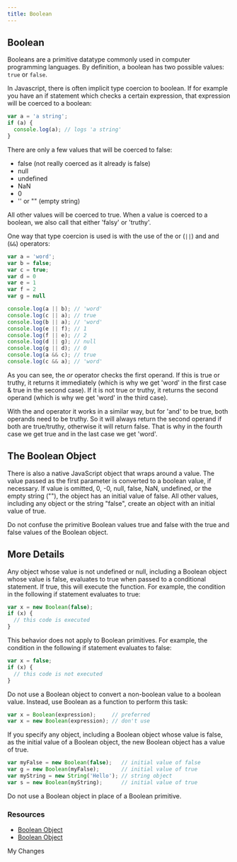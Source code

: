 ```yaml
---
title: Boolean
---
```


## Boolean

Booleans are a primitive datatype commonly used in computer programming languages. By definition, a boolean has two possible values: `true` or `false`.

In Javascript, there is often implicit type coercion to boolean. If for example you have an if statement which checks a certain expression, that expression will be coerced to a boolean: 

```javascript
var a = 'a string';
if (a) {
  console.log(a); // logs 'a string'
}
```

There are only a few values that will be coerced to false: 
- false (not really coerced as it already is false)
- null
- undefined
- NaN
- 0
- '' or "" (empty string)

All other values will be coerced to true. 
When a value is coerced to a boolean, we also call that either 'falsy' or 'truthy'.

One way that type coercion is used is with the use of the or (`||`) and and (`&&`) operators: 

```javascript
var a = 'word';
var b = false;
var c = true;
var d = 0
var e = 1
var f = 2
var g = null

console.log(a || b); // 'word'
console.log(c || a); // true
console.log(b || a); // 'word'
console.log(e || f); // 1
console.log(f || e); // 2
console.log(d || g); // null
console.log(g || d); // 0
console.log(a && c); // true
console.log(c && a); // 'word'
```
As you can see, the *or* operator checks the first operand. If this is true or truthy, it returns it immediately (which is why we get 'word' in the first case & true in the second case). If it is not true or truthy, it returns the second operand (which is why we get 'word' in the third case). 

With the and operator it works in a similar way, but for 'and' to be true, both operands need to be truthy. So it will always return the second operand if both are true/truthy, otherwise it will return false. That is why in the fourth case we get true and in the last case we get 'word'. 

## The Boolean Object

There is also a native JavaScript object that wraps around a value. The value passed as the first parameter is converted to a boolean value, if necessary. If value is omitted, 0, -0, null, false, NaN, undefined, or the empty string (""), the object has an initial value of false. All other values, including any object or the string "false", create an object with an initial value of true.

Do not confuse the primitive Boolean values true and false with the true and false values of the Boolean object.

## More Details

Any object whose value is not undefined or null, including a Boolean object whose value is false, evaluates to true when passed to a conditional statement. If true, this will execute the function. For example, the condition in the following if statement evaluates to true:

```javascript
var x = new Boolean(false);
if (x) {
  // this code is executed
}
```

This behavior does not apply to Boolean primitives. For example, the condition in the following if statement evaluates to false:

```javascript
var x = false;
if (x) {
  // this code is not executed
}
```

Do not use a Boolean object to convert a non-boolean value to a boolean value. Instead, use Boolean as a function to perform this task:

```javascript
var x = Boolean(expression);     // preferred
var x = new Boolean(expression); // don't use
```

If you specify any object, including a Boolean object whose value is false, as the initial value of a Boolean object, the new Boolean object has a value of true.

```javascript
var myFalse = new Boolean(false);   // initial value of false
var g = new Boolean(myFalse);       // initial value of true
var myString = new String('Hello'); // string object
var s = new Boolean(myString);      // initial value of true
```

Do not use a Boolean object in place of a Boolean primitive.

### Resources

- <a href='https://developer.mozilla.org/en-US/docs/Web/JavaScript/Reference/Global_Objects/Boolean' target='_blank' rel='nofollow'>Boolean Object</a>
- <a href='https://docs.oracle.com/javase/7/docs/api/java/lang/Boolean.html' target='_blank' rel='nofollow'>Boolean Object</a>


My Changes
